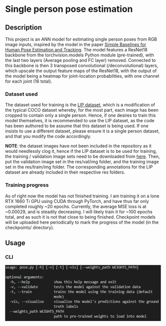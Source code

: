 # Single person pose estimation

## Description

This project is an ANN model for estimating single person poses from RGB image inputs, inspired by the model in the paper [Simple Baselines for Human Pose Estimation
and Tracking](https://arxiv.org/pdf/1804.06208.pdf). The model features a ResNet18 backbone from the torchvision.models Python module (pre-trained), with the last two layers (Average pooling and FC layer) removed. Connected to this backbone is then 3 transposed convolutional (/deconvolutional) layers, which upscale the output feature maps of the ResNet18, with the output of the model being a heatmap for joint-location probabilities, with one channel for each joint (16 total).

### Dataset used

The dataset used for training is the [LIP dataset](http://sysu-hcp.net/lip/overview.php), which is a modification of the typical COCO dataset whereby, for the most part, each image has been cropped to contain only a single person. Hence, if one desires to train this model themselves, it is recommended to use the LIP dataset, as the code has been authored to be assume that this dataset is being used. If one insists to use a different dataset, please ensure it is a single person dataset, and that you modify the code accordingly.

**NOTE**: the dataset images have not been included in the repository as it would needlessly clog it, hence if the LIP dataset is to be used for training, the training / validation image sets need to be downloaded from [here](https://drive.google.com/file/d/0BzvH3bSnp3E9cVl3b3pKdmFlclE/view?usp=sharing). Then, put the validation image set in the res/val/img folder, and the training image set in the res/train/img folder. The corresponding annotations for the LIP dataset are already included in their respective res folders.

### Training progress

As of right now the model has not finished training. I am training it on a lone RTX 1660 Ti GPU using CUDA through PyTorch, and have thus far only completed roughly ~20 epochs. Currently, the average MSE loss is at ~0.00029, and is steadily decreasing. I will likely train it for ~100 epochs total, and as such it is not that close to being finished. Checkpoint models will be uploaded here periodically to mark the progress of the model (in the checkpoints/ directory).

## Usage

### CLI
![Command line help text](/res/cli.png)


